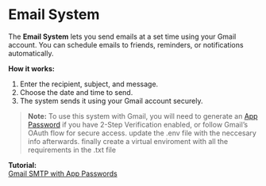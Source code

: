 # Email System

The **Email System** lets you send emails at a set time using your Gmail account. You can schedule emails to friends, reminders, or notifications automatically.  

**How it works:**  
1. Enter the recipient, subject, and message.  
2. Choose the date and time to send.  
3. The system sends it using your Gmail account securely.  

> **Note:** To use this system with Gmail, you will need to generate an [App Password](https://support.google.com/accounts/answer/185833?hl=en) if you have 2-Step Verification enabled, or follow Gmail’s OAuth flow for secure access. update the .env file with the neccesary info afterwards. finally create a virtual enviroment with all the requirements in the .txt file

**Tutorial:**  
[Gmail SMTP with App Passwords](https://realpython.com/python-send-email/)
